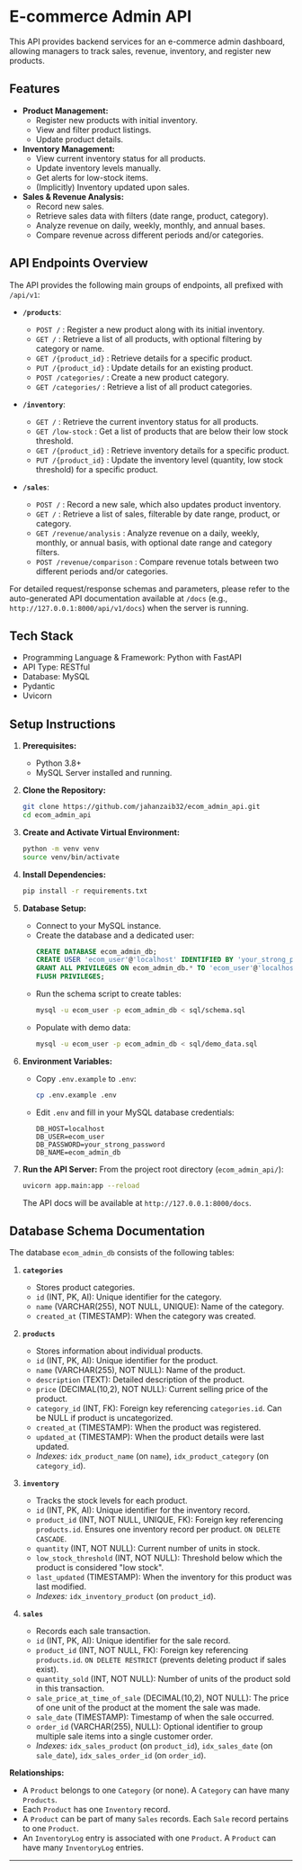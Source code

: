 # E-commerce Admin API

This API provides backend services for an e-commerce admin dashboard, allowing managers to track sales, revenue, inventory, and register new products.

## Features

*   **Product Management:**
    *   Register new products with initial inventory.
    *   View and filter product listings.
    *   Update product details.
*   **Inventory Management:**
    *   View current inventory status for all products.
    *   Update inventory levels manually.
    *   Get alerts for low-stock items.
    *   (Implicitly) Inventory updated upon sales.
*   **Sales & Revenue Analysis:**
    *   Record new sales.
    *   Retrieve sales data with filters (date range, product, category).
    *   Analyze revenue on daily, weekly, monthly, and annual bases.
    *   Compare revenue across different periods and/or categories.

## API Endpoints Overview

The API provides the following main groups of endpoints, all prefixed with `/api/v1`:

*   **`/products`**:
    *   `POST /` : Register a new product along with its initial inventory.
    *   `GET /` : Retrieve a list of all products, with optional filtering by category or name.
    *   `GET /{product_id}` : Retrieve details for a specific product.
    *   `PUT /{product_id}` : Update details for an existing product.
    *   `POST /categories/` : Create a new product category.
    *   `GET /categories/` : Retrieve a list of all product categories.

*   **`/inventory`**:
    *   `GET /` : Retrieve the current inventory status for all products.
    *   `GET /low-stock` : Get a list of products that are below their low stock threshold.
    *   `GET /{product_id}` : Retrieve inventory details for a specific product.
    *   `PUT /{product_id}` : Update the inventory level (quantity, low stock threshold) for a specific product.

*   **`/sales`**:
    *   `POST /` : Record a new sale, which also updates product inventory.
    *   `GET /` : Retrieve a list of sales, filterable by date range, product, or category.
    *   `GET /revenue/analysis` : Analyze revenue on a daily, weekly, monthly, or annual basis, with optional date range and category filters.
    *   `POST /revenue/comparison` : Compare revenue totals between two different periods and/or categories.

For detailed request/response schemas and parameters, please refer to the auto-generated API documentation available at `/docs` (e.g., `http://127.0.0.1:8000/api/v1/docs`) when the server is running.

## Tech Stack

*   Programming Language & Framework: Python with FastAPI
*   API Type: RESTful
*   Database: MySQL
*   Pydantic
*   Uvicorn

## Setup Instructions

1.  **Prerequisites:**
    *   Python 3.8+
    *   MySQL Server installed and running.

2.  **Clone the Repository:**
    ```bash
    git clone https://github.com/jahanzaib32/ecom_admin_api.git
    cd ecom_admin_api
    ```

3.  **Create and Activate Virtual Environment:**
    ```bash
    python -m venv venv
    source venv/bin/activate
    ```

4.  **Install Dependencies:**
    ```bash
    pip install -r requirements.txt 
    ```

5.  **Database Setup:**
    *   Connect to your MySQL instance.
    *   Create the database and a dedicated user:
        ```sql
        CREATE DATABASE ecom_admin_db;
        CREATE USER 'ecom_user'@'localhost' IDENTIFIED BY 'your_strong_password'; -- Choose a strong password
        GRANT ALL PRIVILEGES ON ecom_admin_db.* TO 'ecom_user'@'localhost';
        FLUSH PRIVILEGES;
        ```
    *   Run the schema script to create tables:
        ```bash
        mysql -u ecom_user -p ecom_admin_db < sql/schema.sql 
        ```
    *   Populate with demo data:
        ```bash
        mysql -u ecom_user -p ecom_admin_db < sql/demo_data.sql
        ```

6.  **Environment Variables:**
    *   Copy `.env.example` to `.env`:
        ```bash
        cp .env.example .env
        ```
    *   Edit `.env` and fill in your MySQL database credentials:
        ```
        DB_HOST=localhost
        DB_USER=ecom_user
        DB_PASSWORD=your_strong_password
        DB_NAME=ecom_admin_db
        ```

7.  **Run the API Server:**
    From the project root directory (`ecom_admin_api/`):
    ```bash
    uvicorn app.main:app --reload
    ```
    The API docs will be available at `http://127.0.0.1:8000/docs`.

## Database Schema Documentation

The database `ecom_admin_db` consists of the following tables:

1.  **`categories`**
    *   Stores product categories.
    *   `id` (INT, PK, AI): Unique identifier for the category.
    *   `name` (VARCHAR(255), NOT NULL, UNIQUE): Name of the category.
    *   `created_at` (TIMESTAMP): When the category was created.

2.  **`products`**
    *   Stores information about individual products.
    *   `id` (INT, PK, AI): Unique identifier for the product.
    *   `name` (VARCHAR(255), NOT NULL): Name of the product.
    *   `description` (TEXT): Detailed description of the product.
    *   `price` (DECIMAL(10,2), NOT NULL): Current selling price of the product.
    *   `category_id` (INT, FK): Foreign key referencing `categories.id`. Can be NULL if product is uncategorized.
    *   `created_at` (TIMESTAMP): When the product was registered.
    *   `updated_at` (TIMESTAMP): When the product details were last updated.
    *   *Indexes:* `idx_product_name` (on `name`), `idx_product_category` (on `category_id`).

3.  **`inventory`**
    *   Tracks the stock levels for each product.
    *   `id` (INT, PK, AI): Unique identifier for the inventory record.
    *   `product_id` (INT, NOT NULL, UNIQUE, FK): Foreign key referencing `products.id`. Ensures one inventory record per product. `ON DELETE CASCADE`.
    *   `quantity` (INT, NOT NULL): Current number of units in stock.
    *   `low_stock_threshold` (INT, NOT NULL): Threshold below which the product is considered "low stock".
    *   `last_updated` (TIMESTAMP): When the inventory for this product was last modified.
    *   *Indexes:* `idx_inventory_product` (on `product_id`).

4.  **`sales`**
    *   Records each sale transaction.
    *   `id` (INT, PK, AI): Unique identifier for the sale record.
    *   `product_id` (INT, NOT NULL, FK): Foreign key referencing `products.id`. `ON DELETE RESTRICT` (prevents deleting product if sales exist).
    *   `quantity_sold` (INT, NOT NULL): Number of units of the product sold in this transaction.
    *   `sale_price_at_time_of_sale` (DECIMAL(10,2), NOT NULL): The price of one unit of the product at the moment the sale was made.
    *   `sale_date` (TIMESTAMP): Timestamp of when the sale occurred.
    *   `order_id` (VARCHAR(255), NULL): Optional identifier to group multiple sale items into a single customer order.
    *   *Indexes:* `idx_sales_product` (on `product_id`), `idx_sales_date` (on `sale_date`), `idx_sales_order_id` (on `order_id`).


**Relationships:**
*   A `Product` belongs to one `Category` (or none). A `Category` can have many `Products`.
*   Each `Product` has one `Inventory` record.
*   A `Product` can be part of many `Sales` records. Each `Sale` record pertains to one `Product`.
*   An `InventoryLog` entry is associated with one `Product`. A `Product` can have many `InventoryLog` entries.

---